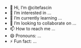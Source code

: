 - 👋 Hi, I’m @citefascin
- 👀 I’m interested in ...
- 🌱 I’m currently learning ...
- 💞️ I’m looking to collaborate on ...
- 📫 How to reach me ...
- 😄 Pronouns: ...
- ⚡ Fun fact: ...

<!---
citefascin/citefascin is a ✨ special ✨ repository because its `README.md` (this file) appears on your GitHub profile.
You can click the Preview link to take a look at your changes.
--->
